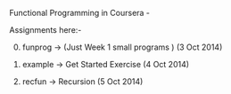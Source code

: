 Functional Programming in Coursera -

Assignments here:-

0. funprog -> (Just Week 1 small programs ) (3 Oct 2014)

1. example -> Get Started Exercise (4 Oct 2014)

2. recfun -> Recursion (5 Oct 2014)

